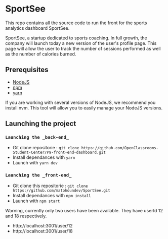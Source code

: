 # SportSee

This repo contains all the source code to run the front for the sports analytics dashboard SportSee.

SportSee, a startup dedicated to sports coaching. In full growth, the company will launch today a new version of the user's profile page. This page will allow the user to track the number of sessions performed as well as the number of calories burned.

## Prerequisites

- [NodeJS](https://nodejs.org/en/)
- [npm](https://www.npmjs.com/)
- [yarn](https://yarnpkg.com/)

If you are working with several versions of NodeJS, we recommend you install nvm. This tool will allow you to easily manage your NodeJS versions.

## Launching the project

### `Launching the _back-end_`

- Git clone repositorie : `git clone https://github.com/OpenClassrooms-Student-Center/P9-front-end-dashboard.git`
- Install dependances with `yarn`
- Launch with `yarn dev`

### `Launching the _front-end_`

- Git clone this repositorie : `git clone https://github.com/matohoundev/SportSee.git`
- Install dependances with `npm install`
- Launch with `npm start`

Warning, currently only two users have been available. They have userId 12 and 18 respectively.

- http://localhost:3001/user/12
- http://localhost:3001/user/18
